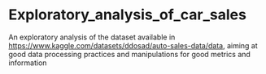 # Exploratory_analysis_of_car_sales
An exploratory analysis of the dataset available in https://www.kaggle.com/datasets/ddosad/auto-sales-data/data, aiming at good data processing practices and manipulations for good metrics and information
